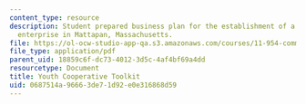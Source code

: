 ```yaml
---
content_type: resource
description: Student prepared business plan for the establishment of a youth-run community
  enterprise in Mattapan, Massachusetts.
file: https://ol-ocw-studio-app-qa.s3.amazonaws.com/courses/11-954-community-owned-enterprise-and-civic-participation-spring-2005/0687514a96663de71d92e0e316868d59_youthtoolkit.pdf
file_type: application/pdf
parent_uid: 18859c6f-dc73-4012-3d5c-4af4bf69a4dd
resourcetype: Document
title: Youth Cooperative Toolkit
uid: 0687514a-9666-3de7-1d92-e0e316868d59
---
```

